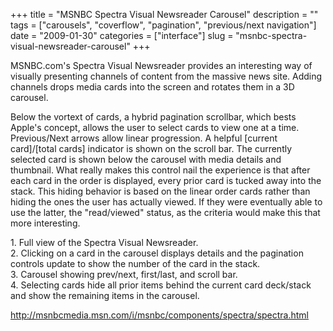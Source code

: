 +++
title = "MSNBC Spectra Visual Newsreader Carousel"
description = ""
tags = ["carousels", "coverflow", "pagination", "previous/next navigation"]
date = "2009-01-30"
categories = ["interface"]
slug = "msnbc-spectra-visual-newsreader-carousel"
+++


<p>MSNBC.com's Spectra Visual Newsreader provides an interesting way of visually presenting channels of content from the massive news site. Adding channels drops media cards into the screen and rotates them in a 3D carousel. </p>
<p>Below the vortext of cards, a hybrid pagination scrollbar, which bests Apple's concept, allows the user to select cards to view one at a time. Previous/Next arrows allow linear progression. A helpful [current card]/[total cards] indicator is shown on the scroll bar. The currently selected card is shown below the carousel with media details and thumbnail. What really makes this control nail the experience is that after each card in the order is displayed, every prior card is tucked away into the stack. This hiding behavior is based on the linear order cards rather than hiding the ones the user has actually viewed. If they were eventually able to use the latter, the "read/viewed" status, as the criteria would make this that more interesting. </p>
<div id="screens-full" class="clear"><div class="caption">1. Full view of the Spectra Visual Newsreader.</div><div class="fullimg clear"><a href="//konigi.com/media/interface/msnbc-spectra-pagination-1.png" class="group" rel="group" title="1. Full view of the Spectra Visual Newsreader."><img src="//konigi.com/media/interface/msnbc-spectra-pagination-1.png" alt="" class="img-responsive"></a></div></div><div id="screens-full" class="clear"><div class="caption">2. Clicking on a card in the carousel displays details and the pagination controls update to show the number of the card in the stack.</div><div class="fullimg clear"><a href="//konigi.com/media/interface/msnbc-spectra-pagination-2.png" class="group" rel="group" title="2. Clicking on a card in the carousel displays details and the pagination controls update to show th..."><img src="//konigi.com/media/interface/msnbc-spectra-pagination-2.png" alt="" class="img-responsive"></a></div></div><div id="screens-full" class="clear"><div class="caption">3. Carousel showing prev/next, first/last, and scroll bar.</div><div class="fullimg clear"><a href="//konigi.com/media/interface/msnbc-spectra-pagination-3.png" class="group" rel="group" title="3. Carousel showing prev/next, first/last, and scroll bar."><img src="//konigi.com/media/interface/msnbc-spectra-pagination-3.png" alt="" class="img-responsive"></a></div></div><div id="screens-full" class="clear"><div class="caption">4. Selecting cards hide all prior items behind the current card deck/stack and show the remaining items in the carousel.</div><div class="fullimg clear"><a href="//konigi.com/media/interface/msnbc-spectra-pagination-4.png" class="group" rel="group" title="4. Selecting cards hide all prior items behind the current card deck/stack and show the remaining it..."><img src="//konigi.com/media/interface/msnbc-spectra-pagination-4.png" alt="" class="img-responsive"></a></div></div>        
<p><a href="http://msnbcmedia.msn.com/i/msnbc/components/spectra/spectra.html">http://msnbcmedia.msn.com/i/msnbc/components/spectra/spectra.html</a></p>

